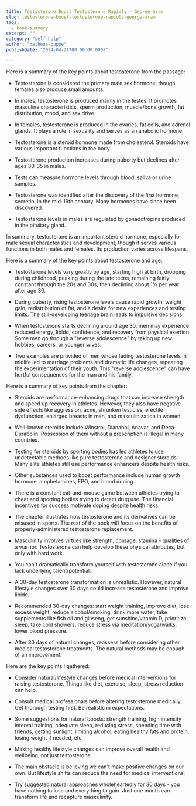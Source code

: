 ```yaml
---
title: Testosterone Boost Testosterone Rapidly - George Aram
slug: testosterone-boost-testosterone-rapidly-george-aram
tags: 
  - book-summary
excerpt: ""
category: "self-help"
author: "matheus-puppe"
publishDate: "2024-04-21T00:00:00.000Z"

---
```



 Here is a summary of the key points about testosterone from the passage:

- Testosterone is considered the primary male sex hormone, though females also produce small amounts. 

- In males, testosterone is produced mainly in the testes. It promotes masculine characteristics, sperm production, muscle/bone growth, fat distribution, mood, and sex drive.

- In females, testosterone is produced in the ovaries, fat cells, and adrenal glands. It plays a role in sexuality and serves as an anabolic hormone. 

- Testosterone is a steroid hormone made from cholesterol. Steroids have various important functions in the body.

- Testosterone production increases during puberty but declines after ages 30-35 in males. 

- Tests can measure hormone levels through blood, saliva or urine samples. 

- Testosterone was identified after the discovery of the first hormone, secretin, in the mid-19th century. Many hormones have since been discovered.

- Testosterone levels in males are regulated by gonadotropins produced in the pituitary gland.

In summary, testosterone is an important steroid hormone, especially for male sexual characteristics and development, though it serves various functions in both males and females. Its production varies across lifespans.

 Here is a summary of the key points about testosterone and age:

- Testosterone levels vary greatly by age, starting high at birth, dropping during childhood, peaking during the late teens, remaining fairly constant through the 20s and 30s, then declining about 1% per year after age 30. 

- During puberty, rising testosterone levels cause rapid growth, weight gain, redistribution of fat, and a desire for new experiences and testing limits. The still-developing teenage brain leads to impulsive decisions. 

- When testosterone starts declining around age 30, men may experience reduced energy, libido, confidence, and recovery from physical exertion. Some men go through a "reverse adolescence" by taking up new hobbies, careers, or younger wives.

- Two examples are provided of men whose fading testosterone levels in midlife led to marriage problems and dramatic life changes, repeating the experimentation of their youth. This "reverse adolescence" can have hurtful consequences for the man and his family.

 Here is a summary of key points from the chapter:

- Steroids are performance-enhancing drugs that can increase strength and speed up recovery in athletes. However, they also have negative side effects like aggression, acne, shrunken testicles, erectile dysfunction, enlarged breasts in men, and masculinization in women. 

- Well-known steroids include Winstrol, Dianabol, Anavar, and Deca-Durabolin. Possession of them without a prescription is illegal in many countries.

- Testing for steroids by sporting bodies has led athletes to use undetectable methods like pure testosterone and designer steroids. Many elite athletes still use performance enhancers despite health risks.

- Other substances used to boost performance include human growth hormone, amphetamines, EPO, and blood doping. 

- There is a constant cat-and-mouse game between athletes trying to cheat and sporting bodies trying to detect drug use. The financial incentives for success motivate doping despite health risks.

- The chapter illustrates how testosterone and its derivatives can be misused in sports. The rest of the book will focus on the benefits of properly-administered testosterone replacement.

 

- Masculinity involves virtues like strength, courage, stamina - qualities of a warrior. Testosterone can help develop these physical attributes, but only with hard work. 

- You can't dramatically transform yourself with testosterone alone if you lack underlying talent/potential.

- A 30-day testosterone transformation is unrealistic. However, natural lifestyle changes over 30 days could increase testosterone and improve libido.

- Recommended 30-day changes: start weight training, improve diet, lose excess weight, reduce alcohol/smoking, drink more water, take supplements like fish oil and ginseng, get sunshine/vitamin D, prioritize sleep, take cold showers, reduce stress via meditation/yoga/walks, lower blood pressure.

- After 30 days of natural changes, reassess before considering other medical testosterone treatments. The natural methods may be enough of an improvement.

 Here are the key points I gathered:

- Consider natural/lifestyle changes before medical interventions for raising testosterone. Things like diet, exercise, sleep, stress reduction can help. 

- Consult medical professionals before altering testosterone medically. Get thorough testing first. Be realistic in expectations. 

- Some suggestions for natural boosts: strength training, high intensity interval training, adequate sleep, reducing stress, spending time with friends, getting sunlight, limiting alcohol, eating healthy fats and protein, losing weight if needed, etc.

- Making healthy lifestyle changes can improve overall health and wellbeing, not just testosterone.

- The main obstacle is believing we can't make positive changes on our own. But lifestyle shifts can reduce the need for medical interventions.

- Try suggested natural approaches wholeheartedly for 30 days - you have nothing to lose and everything to gain. Just one month can transform life and recapture masculinity.